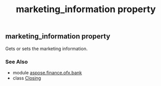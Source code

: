 ﻿---
title: marketing_information property
second_title: Aspose.Finance for Python via .NET API References
description: 
type: docs
weight: 150
url: /python-net/aspose.finance.ofx.bank/closing/marketing_information/
is_root: false
---

## marketing_information property


Gets or sets the marketing information.

### See Also
* module [aspose.finance.ofx.bank](../../)
* class [Closing](/finance/python-net/aspose.finance.ofx.bank/closing)

